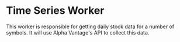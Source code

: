# Time Series Worker

This worker is responsible for getting daily stock data for a number of symbols. It will use Alpha Vantage's API to collect this data.

